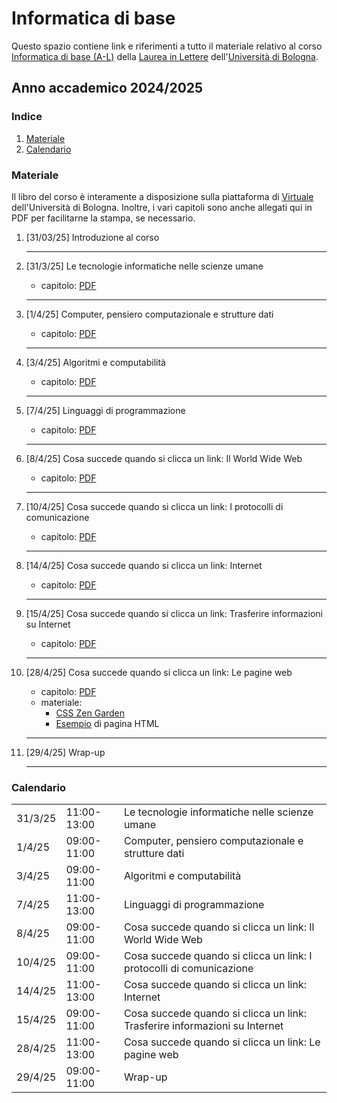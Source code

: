 # Informatica di base

Questo spazio contiene link e riferimenti a tutto il materiale relativo al corso [Informatica di base (A-L)](https://www.unibo.it/it/didattica/insegnamenti/insegnamento/2024/458983) della [Laurea in Lettere](https://corsi.unibo.it/laurea/lettere) dell'[Università di Bologna](http://www.unibo.it).


## Anno accademico 2024/2025

### Indice

1. [Materiale](#materiale)
2. [Calendario](#calendario)

### Materiale

Il libro del corso è interamente a disposizione sulla piattaforma di [Virtuale](https://virtuale.unibo.it) dell'Università di Bologna. Inoltre, i vari capitoli sono anche allegati qui in PDF per facilitarne la stampa, se necessario.

1. [31/03/25] Introduzione al corso
   <hr />

2. [31/3/25] Le tecnologie informatiche nelle scienze umane
   * capitolo: [PDF](https://basic-inf.github.io/2024-2025/chapters/09.pdf)
    <hr />
   
3. [1/4/25] Computer, pensiero computazionale e strutture dati
   * capitolo: [PDF](https://basic-inf.github.io/2024-2025/chapters/01.pdf)
   <hr />

4. [3/4/25] Algoritmi e computabilità
   * capitolo: [PDF](https://basic-inf.github.io/2024-2025/chapters/02.pdf)
   <hr />

5. [7/4/25] Linguaggi di programmazione
   * capitolo: [PDF](https://basic-inf.github.io/2024-2025/chapters/03.pdf)
   <hr />

6. [8/4/25] Cosa succede quando si clicca un link: Il World Wide Web
   * capitolo: [PDF](https://basic-inf.github.io/2024-2025/chapters/04.pdf)
   <hr />

7. [10/4/25] Cosa succede quando si clicca un link: I protocolli di comunicazione
   * capitolo: [PDF](https://basic-inf.github.io/2024-2025/chapters/05.pdf)
   <hr />

8. [14/4/25] Cosa succede quando si clicca un link: Internet
   * capitolo: [PDF](https://basic-inf.github.io/2024-2025/chapters/06.pdf)
   <hr />

9. [15/4/25] Cosa succede quando si clicca un link: Trasferire informazioni su Internet
   * capitolo: [PDF](https://basic-inf.github.io/2024-2025/chapters/07.pdf)
   <hr />

10. [28/4/25] Cosa succede quando si clicca un link: Le pagine web
    * capitolo: [PDF](https://basic-inf.github.io/2024-2025/chapters/08.pdf)
    * materiale:
      * [CSS Zen Garden](http://www.csszengarden.com/)
      * [Esempio](https://basic-inf.github.io/2024-2025/material/example.html) di pagina HTML
    <hr />

11. [29/4/25] Wrap-up
    <hr />


### Calendario

<table>
  <tr><td>31/3/25</td><td>11:00-13:00</td><td>Le tecnologie informatiche nelle scienze umane</td></tr>
  <tr><td>1/4/25</td><td>09:00-11:00</td><td>Computer, pensiero computazionale e strutture dati</td></tr>
  <tr><td>3/4/25</td><td>09:00-11:00</td><td>Algoritmi e computabilità</td></tr>
  <tr><td>7/4/25</td><td>11:00-13:00</td><td>Linguaggi di programmazione</td></tr>
  <tr><td>8/4/25</td><td>09:00-11:00</td><td>Cosa succede quando si clicca un link: Il World Wide Web</td></tr>
  <tr><td>10/4/25</td><td>09:00-11:00</td><td>Cosa succede quando si clicca un link: I protocolli di comunicazione</td></tr>
  <tr><td>14/4/25</td><td>11:00-13:00</td><td>Cosa succede quando si clicca un link: Internet</td></tr>
  <tr><td>15/4/25</td><td>09:00-11:00</td><td>Cosa succede quando si clicca un link: Trasferire informazioni su Internet</td></tr>
  <tr><td>28/4/25</td><td>11:00-13:00</td><td>Cosa succede quando si clicca un link: Le pagine web</td></tr>
  <tr><td>29/4/25</td><td>09:00-11:00</td><td>Wrap-up</td></tr>
</table>
    
